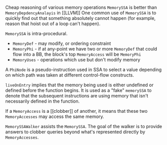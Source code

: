 Cheap reasoning  of various memory operations
`MemorySSA` is better than `MemoryDepdencyAnalayis` in [[LLVM]]
One common use of `MemorySSA` is to quickly find out that something absolutely cannot happen (for example, reason that hoist out of a loop can't happen).

`MemorySSA` is intra-procedural.

- `MemoryDef` - may modify, or ordering constraint
- `MemoryPhi` - if at any-point we have two or more `MemoryDef` that could flow into a BB, the block's top `MemoryAccess` will be `MemoryPhi`
- `MemoryUses` - operations which use but don't modify memory

A `PhiNode` is a pseudo-instruction used in SSA to select a value depending on which path was taken at different control-flow constructs.

`liveOnEntry` implies that the memory being used is either undefined or defined before the function begins. It is used as a "fake" `memorySSA` to denote that the subsequent instructions are using memory that isn't necessarily defined in the function.

If a `MemoryAccess` is a [[clobber]] of another, it means that these two `MemoryAccesses` may access the same memory.

`MemorySSAWalker` assists the `MemorySSA`. The goal of the walker is to provide answers to clobber queries beyond what's represented directly by `MemoryAccesses`.